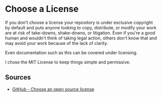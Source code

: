# Choose a License

If you don't choose a license your repository is under exclusive copyright by default and puts anyone looking to copy, distribute, or modify your work are at risk of take-downs, shake-downs, or litigation. Even if you're a good human and wouldn't think of taking legal action, others don't know that and may avoid your work because of the lack of clarity.

Even documentation such as this can be covered under licensing.

I chose the MIT License to keep things simple and permissive.

## Sources

* [GitHub - Choose an open source license](https://choosealicense.com/)
